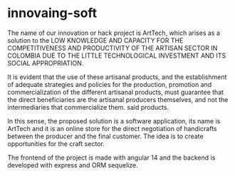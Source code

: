 # innovaing-soft

The name of our innovation or hack project is ArtTech, which arises as a solution to the LOW KNOWLEDGE AND CAPACITY FOR THE COMPETITIVENESS AND PRODUCTIVITY 
OF THE ARTISAN SECTOR IN COLOMBIA DUE TO THE LITTLE TECHNOLOGICAL INVESTMENT AND ITS SOCIAL APPROPRIATION.


It is evident that the use of these artisanal products, and the establishment of adequate strategies and policies for the production, 
promotion and commercialization of the different artisanal products, must guarantee that the direct beneficiaries are the artisanal producers themselves, 
and not the intermediaries that commercialize them. said products.

In this sense, the proposed solution is a software application, its name is ArtTech and it is an online store for the direct negotiation of 
handicrafts between the producer and the final customer. The idea is to create opportunities for the craft sector.

The frontend of the project is made with angular 14 and the backend is developed with express and ORM sequelize.
